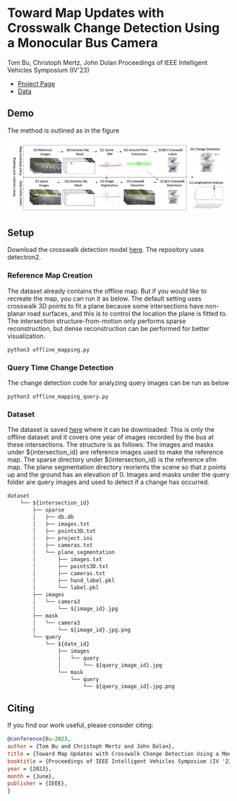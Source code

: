 # Toward Map Updates with Crosswalk Change Detection Using a Monocular Bus Camera
Tom Bu, Christoph Mertz, John Dolan
Proceedings of IEEE Intelligent Vehicles Symposium (IV'23)


 * [Project Page](https://tom-bu.github.io/BusCamCrosswalkCD/)
 * [Data](https://www.kaggle.com/datasets/buvision/buscrosswalkchange)


## Demo
The method is outlined as in the figure 
<p align="center">
  <img src="img/pipeline4.png">
</p>

## Setup
Download the crosswalk detection model [here](model/crosswalk_detector/model_final.pth). 
The repository uses detectron2. 

### Reference Map Creation
The dataset already contains the offline map. But if you would like to recreate the map, you can run it as below. The default setting uses crosswalk 3D points to fit a plane because some intersections have non-planar road surfaces, and this is to control the location the plane is fitted to. The intersection structure-from-motion only performs sparse reconstruction, but dense reconstruction can be performed for better visualization.
```
python3 offline_mapping.py 
```
### Query Time Change Detection
The change detection code for analyzing query images can be run as below
```
python3 offline_mapping_query.py 
```

### Dataset
The dataset is saved [here](https://www.kaggle.com/datasets/buvision/buscrosswalkchange) where it can be downloaded. This is only the offline dataset and it covers one year of images recorded by the bus at these intersections. The structure is as follows. The images and masks under ${intersection_id} are reference images used to make the reference map. The sparse directory under ${intersection_id} is the reference sfm map. The plane segmentation directory reorients the scene so that z points up and the ground has an elevation of 0. Images and masks under the query folder are query images and used to detect if a change has occurred. 

    dataset
        └── ${intersection_id}
            ├── sparse
            │   ├── db.db
            │   ├── images.txt
            │   ├── points3D.txt
            │   ├── project.ini
            │   ├── cameras.txt
            │   └── plane_segmentation
            │       ├── images.txt
            │       ├── points3D.txt
            │       ├── cameras.txt       
            │       ├── hand_label.pkl       
            │       └── label.pkl       
            ├── images
            │   └── camera3   
            │       └── ${image_id}.jpg 
            ├── mask
            │   └── camera3  
            │       └── ${image_id}.jpg.png 
            └── query
                └── ${date_id}  
                    ├── images
                    │   └── query   
                    │       └── ${query_image_id}.jpg 
                    └── mask
                        └── query  
                            └── ${query_image_id}.jpg.png 


## Citing
If you find our work useful, please consider citing:
```BibTeX
@conference{Bu-2023,
author = {Tom Bu and Christoph Mertz and John Dolan},
title = {Toward Map Updates with Crosswalk Change Detection Using a Monocular Bus Camera},
booktitle = {Proceedings of IEEE Intelligent Vehicles Symposium (IV '23)},
year = {2023},
month = {June},
publisher = {IEEE},
}
```